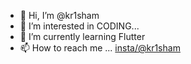 - 👋 Hi, I’m @kr1sham
- 👀 I’m interested in CODING...
- 🌱 I’m currently learning Flutter
- 📫 How to reach me ... <insta/@kr1sham>

<!---
kr1sham/kr1sham is a ✨ special ✨ repository because its `README.md` (this file) appears on your GitHub profile.
You can click the Preview link to take a look at your changes.
--->
